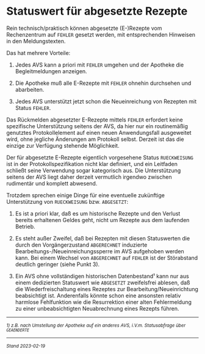 # Statuswert für abgesetzte Rezepte 

Rein technisch/praktisch können abgesetzte (E-)Rezepte vom Rechenzentrum auf `FEHLER` gesetzt werden, mit entsprechenden Hinweisen in den Meldungstexten.

Das hat mehrere Vorteile:

1) Jedes AVS kann a priori mit `FEHLER` umgehen und der Apotheke die Begleitmeldungen anzeigen. 

2) Die Apotheke muß alle E-Rezepte mit `FEHLER` ohnehin durchsehen und abarbeiten. 

3) Jedes AVS unterstützt jetzt schon die Neueinreichung von Rezepten mit Status `FEHLER`.

Das Rückmelden abgesetzter E-Rezepte mittels `FEHLER` erfordert keine spezifische Unterstützung seitens der AVS, da hier nur ein routinemäßig genutztes Protokollelement auf einen neuen Anwendungsfall ausgeweitet wird, ohne jegliche Änderungen am Protokoll selbst. Derzeit ist das die einzige zur Verfügung stehende Möglichkeit.

Der für abgesetzte E-Rezepte eigentlich vorgesehene Status `RUECKWEISUNG` ist in der Protokollspezifikation nicht klar definiert, und ein Leitfaden schließt seine Verwendung sogar kategorisch aus. Die Unterstützung seitens der AVS liegt daher derzeit vermutlich irgendwo zwischen rudimentär und komplett abwesend.

Trotzdem sprechen einige Dinge für eine eventuelle zukünftige Unterstützung von `RUECKWEISUNG` bzw. `ABGESETZT`:

1) Es ist a priori klar, daß es um historische Rezepte und den Verlust bereits erhaltenen Geldes geht, nicht um Rezepte aus dem laufenden Betrieb.

2) Es steht außer Zweifel, daß bei Rezepten mit diesen Statuswerten die durch den Vorgängerzustand `ABGERECHNET` induzierte Bearbeitungs-/Neueinreichungssperre im AVS aufgehoben werden kann. Bei einem Wechsel von `ABGERECHNET` auf `FEHLER` ist der Störabstand deutlich geringer (siehe Punkt 3).

3) Ein AVS ohne vollständigen historischen Datenbestand¹ kann nur aus einem dedizierten Statuswert wie `ABGESETZT` zweifelsfrei ablesen, daß die Wiederfreischaltung eines Rezeptes zur Bearbeitung/Neueinrichtung beabsichtigt ist. Anderenfalls könnte schon eine ansonsten relativ harmlose Fehlfunktion wie die Resurrektion einer alten Fehlermeldung zu einer unbeabsichtigten Neuabrechnung eines Rezepts führen.

---
<sup>*1) z.B. nach Umstellung der Apotheke auf ein anderes AVS, i.V.m. Statusabfrage über `GEAENDERTE`*</sup>

---
<sup>*Stand 2023-02-19*</sup>
